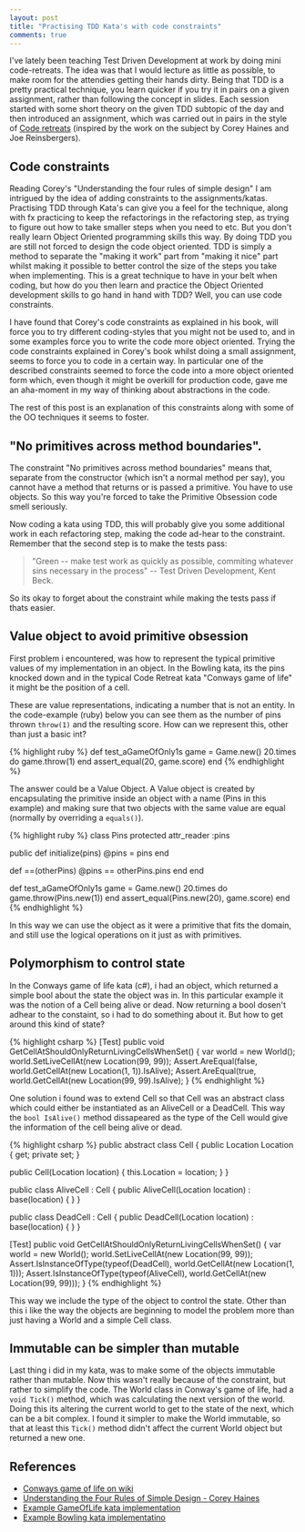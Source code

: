 ```yaml
---
layout: post
title: "Practising TDD Kata's with code constraints"
comments: true
---
```

I've lately been teaching Test Driven Development at work by doing mini code-retreats. The idea was that I would lecture as little as possible, to make room for the attendies getting their hands dirty. Being that TDD is a pretty practical technique, you learn quicker if you try it in pairs on a given assignment, rather than following the concept in slides. Each session started with some short theory on the given TDD subtopic of the day and then introduced an assignment, which was carried out in pairs in the style of [Code retreats](http://coderetreat.org/about) (inspired by the work on the subject by Corey Haines and Joe Reinsbergers).

Code constraints
-------------------------------
Reading Corey's "Understanding the four rules of simple design" I am intrigued by the idea of adding constraints to the assignments/katas. Practising TDD through Kata's can give you a feel for the technique, along with fx practicing to keep the refactorings in the refactoring step, as trying to figure out how to take smaller steps when you need to etc. But you don't really learn Object Oriented programming skills this way. By doing TDD you are still not forced to design the code object oriented. TDD is simply a method to separate the "making it work" part from "making it nice" part whilst making it possible to better control the size of the steps you take when implementing. This is a great technique to have in your belt when coding, but how do you then learn and practice the Object Oriented development skills to go hand in hand with TDD? Well, you can use code constraints.

I have found that Corey's code constraints as explained in his book, will force you to try different coding-styles that you might not be used to, and in some examples force you to write the code more object oriented. Trying the code constraints explained in Corey's book whilst doing a small assignment, seems to force you to code in a certain way. In particular one of the described constraints seemed to force the code into a more object oriented form which, even though it might be overkill for production code, gave me an aha-moment in my way of thinking about abstractions in the code.

The rest of this post is an explanation of this constraints along with some of the OO techniques it seems to foster.

"No primitives across method boundaries".
-----------------------------------------
The constraint "No primitives across method boundaries" means that, separate from the constructor (which isn't a normal method per say), you cannot have a method that returns or is passed a primitive. You have to use objects.
So this way you're forced to take the Primitive Obsession code smell seriously.

Now coding a kata using TDD, this will probably give you some additional work in each refactoring step, making the code ad-hear to the constraint. Remember that the second step is to make the tests pass:

> "Green -- make test work as quickly as possible, commiting whatever sins necessary in the process"  -- Test Driven Development, Kent Beck.

So its okay to forget about the constraint while making the tests pass if thats easier.

Value object to avoid primitive obsession
------------------------------------------
First problem i encountered, was how to represent the typical primitive values of my implementation in an object. In the Bowling kata, its the pins knocked down and in the typical Code Retreat kata "Conways game of life" it might be the position of a cell.

These are value representations, indicating a number that is not an entity. In the code-example (ruby) below you can see them as the number of pins thrown `throw(1)` and the resulting score. How can we represent this, other than just a basic int?

{% highlight ruby %}
def test_aGameOfOnly1s
  game = Game.new()
  20.times do
    game.throw(1)
  end
  assert_equal(20, game.score)
end
{% endhighlight %}

The answer could be a Value Object. A Value object is created by encapsulating the primitive inside an object with a name (Pins in this example) and making sure that two objects with the same value are equal (normally by overriding a `equals()`).

{% highlight ruby %}
class Pins
  protected
  attr_reader :pins

  public
  def initialize(pins)
    @pins = pins
  end

  def ==(otherPins)
    @pins == otherPins.pins
  end
end

def test_aGameOfOnly1s
  game = Game.new()
  20.times do
    game.throw(Pins.new(1))
  end
  assert_equal(Pins.new(20), game.score)
end
{% endhighlight %}

In this way we can use the object as it were a primitive that fits the domain, and still use the logical operations on it just as with primitives.

Polymorphism to control state
-----------------------------
In the Conways game of life kata (c#), i had an object, which returned a simple bool about the state the object was in. In this particular example it was the notion of a Cell being alive or dead. Now returning a bool dosen't adhear to the constaint, so i had to do something about it. But how to get around this kind of state?

{% highlight csharp %}
[Test]
public void GetCellAtShouldOnlyReturnLivingCellsWhenSet()
{
  var world = new World();
  world.SetLiveCellAt(new Location(99, 99));
  Assert.AreEqual(false, world.GetCellAt(new Location(1, 1)).IsAlive);
  Assert.AreEqual(true, world.GetCellAt(new Location(99, 99).IsAlive);
}
{% endhighlight %}

One solution i found was to extend Cell so that Cell was an abstract class which could either be instantiated as an AliveCell or a DeadCell. This way the `bool IsAlive()` method dissapeared as the type of the Cell would give the information of the cell being alive or dead.

{% highlight csharp %}
public abstract class Cell
{
  public Location Location { get; private set; }
            
  public Cell(Location location)
  {
    this.Location = location;
  }
}
        
public class AliveCell : Cell
{
  public AliveCell(Location location)
    : base(location)
  {
  }
}

public class DeadCell : Cell
{
  public DeadCell(Location location)
    : base(location)
  {
  }
}

[Test]
public void GetCellAtShouldOnlyReturnLivingCellsWhenSet()
{
  var world = new World();
  world.SetLiveCellAt(new Location(99, 99));
  Assert.IsInstanceOfType(typeof(DeadCell), world.GetCellAt(new Location(1, 1)));
  Assert.IsInstanceOfType(typeof(AliveCell), world.GetCellAt(new Location(99, 99)));
}
{% endhighlight %}

This way we include the type of the object to control the state. Other than this i like the way the objects are beginning to model the problem more than just having a World and a simple Cell class.

Immutable can be simpler than mutable
-------------------------------------

Last thing i did in my kata, was to make some of the objects immutable rather than mutable. Now this wasn't really because of the constraint, but rather to simplify the code. The World class in Conway's game of life, had a `void Tick()` method, which was calculating the next version of the world. Doing this its altering the current world to get to the state of the next, which can be a bit complex. I found it simpler to make the World immutable, so that at least this `Tick()` method didn't affect the current World object but returned a new one.

References
----------
<ul>
  <li><a href="https://en.wikipedia.org/wiki/Conway%27s_Game_of_Life">Conways game of life on wiki</a></li>
  <li><a href="https://leanpub.com/4rulesofsimpledesign">Understanding the Four Rules of Simple Design - Corey Haines</a></li>
  <li><a href="https://github.com/TheoAndersen/GameOfLifeKata">Example GameOfLife kata implementation</a></li>
  <li><a href="https://github.com/TheoAndersen/BowlingKataRuby">Example Bowling kata implementatino</a></li>
</ul>






